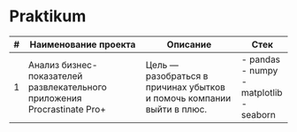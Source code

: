 # Praktikum

| #  | Наименование проекта                                             | Описание                                                                                  | Стек                     |
|----|-------------------------------------------------------------------|------------------------------------------------------------------------------------------|--------------------------|
| 1  | Анализ бизнес-показателей развлекательного приложения Procrastinate Pro+ | Цель — разобраться в причинах убытков и помочь компании выйти в плюс.                    | - pandas<br>- numpy<br>- matplotlib<br>- seaborn |
